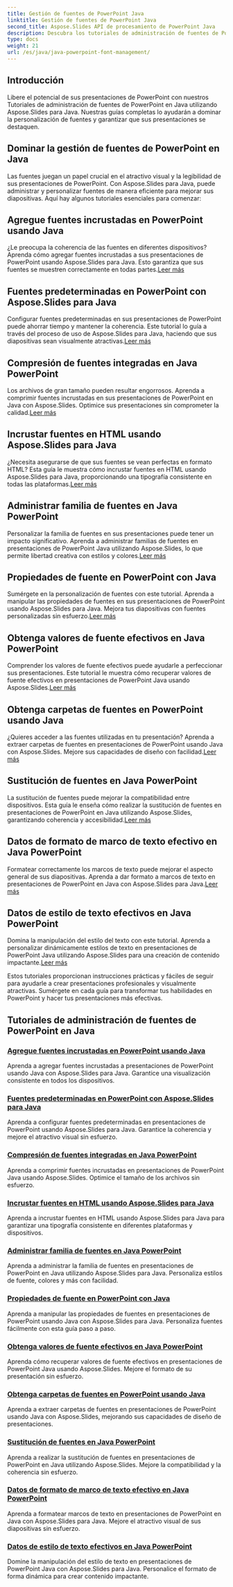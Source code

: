 ```yaml
---
title: Gestión de fuentes de PowerPoint Java
linktitle: Gestión de fuentes de PowerPoint Java
second_title: Aspose.Slides API de procesamiento de PowerPoint Java
description: Descubra los tutoriales de administración de fuentes de PowerPoint en Java utilizando Aspose.Slides para Java. Aprenda técnicas de incrustación, compresión y personalización para mejorar las presentaciones.
type: docs
weight: 21
url: /es/java/java-powerpoint-font-management/
---
```

## Introducción

Libere el potencial de sus presentaciones de PowerPoint con nuestros Tutoriales de administración de fuentes de PowerPoint en Java utilizando Aspose.Slides para Java. Nuestras guías completas lo ayudarán a dominar la personalización de fuentes y garantizar que sus presentaciones se destaquen.

## Dominar la gestión de fuentes de PowerPoint en Java

Las fuentes juegan un papel crucial en el atractivo visual y la legibilidad de sus presentaciones de PowerPoint. Con Aspose.Slides para Java, puede administrar y personalizar fuentes de manera eficiente para mejorar sus diapositivas. Aquí hay algunos tutoriales esenciales para comenzar:

## Agregue fuentes incrustadas en PowerPoint usando Java
 ¿Le preocupa la coherencia de las fuentes en diferentes dispositivos? Aprenda cómo agregar fuentes incrustadas a sus presentaciones de PowerPoint usando Aspose.Slides para Java. Esto garantiza que sus fuentes se muestren correctamente en todas partes.[Leer más](./add-embedded-fonts-powerpoint-java/)

## Fuentes predeterminadas en PowerPoint con Aspose.Slides para Java
Configurar fuentes predeterminadas en sus presentaciones de PowerPoint puede ahorrar tiempo y mantener la coherencia. Este tutorial lo guía a través del proceso de uso de Aspose.Slides para Java, haciendo que sus diapositivas sean visualmente atractivas.[Leer más](./default-fonts-powerpoint/)

## Compresión de fuentes integradas en Java PowerPoint
 Los archivos de gran tamaño pueden resultar engorrosos. Aprenda a comprimir fuentes incrustadas en sus presentaciones de PowerPoint en Java con Aspose.Slides. Optimice sus presentaciones sin comprometer la calidad.[Leer más](./embedded-font-compression-java-powerpoint/)

## Incrustar fuentes en HTML usando Aspose.Slides para Java
 ¿Necesita asegurarse de que sus fuentes se vean perfectas en formato HTML? Esta guía le muestra cómo incrustar fuentes en HTML usando Aspose.Slides para Java, proporcionando una tipografía consistente en todas las plataformas.[Leer más](./embed-fonts-in-html/)

## Administrar familia de fuentes en Java PowerPoint
 Personalizar la familia de fuentes en sus presentaciones puede tener un impacto significativo. Aprenda a administrar familias de fuentes en presentaciones de PowerPoint Java utilizando Aspose.Slides, lo que permite libertad creativa con estilos y colores.[Leer más](./manage-font-family-java-powerpoint/)

## Propiedades de fuente en PowerPoint con Java
 Sumérgete en la personalización de fuentes con este tutorial. Aprenda a manipular las propiedades de fuentes en sus presentaciones de PowerPoint usando Aspose.Slides para Java. Mejora tus diapositivas con fuentes personalizadas sin esfuerzo.[Leer más](./font-properties-powerpoint-java/)

## Obtenga valores de fuente efectivos en Java PowerPoint
 Comprender los valores de fuente efectivos puede ayudarle a perfeccionar sus presentaciones. Este tutorial le muestra cómo recuperar valores de fuente efectivos en presentaciones de PowerPoint Java usando Aspose.Slides.[Leer más](./get-effective-font-values-java-powerpoint/)

## Obtenga carpetas de fuentes en PowerPoint usando Java
 ¿Quieres acceder a las fuentes utilizadas en tu presentación? Aprenda a extraer carpetas de fuentes en presentaciones de PowerPoint usando Java con Aspose.Slides. Mejore sus capacidades de diseño con facilidad.[Leer más](./get-fonts-folders-powerpoint-java/)

## Sustitución de fuentes en Java PowerPoint
 La sustitución de fuentes puede mejorar la compatibilidad entre dispositivos. Esta guía le enseña cómo realizar la sustitución de fuentes en presentaciones de PowerPoint en Java utilizando Aspose.Slides, garantizando coherencia y accesibilidad.[Leer más](./fonts-substitution-java-powerpoint/)

## Datos de formato de marco de texto efectivo en Java PowerPoint
 Formatear correctamente los marcos de texto puede mejorar el aspecto general de sus diapositivas. Aprenda a dar formato a marcos de texto en presentaciones de PowerPoint en Java con Aspose.Slides para Java.[Leer más](./effective-text-frame-format-data-java-powerpoint/)

## Datos de estilo de texto efectivos en Java PowerPoint
 Domina la manipulación del estilo del texto con este tutorial. Aprenda a personalizar dinámicamente estilos de texto en presentaciones de PowerPoint Java utilizando Aspose.Slides para una creación de contenido impactante.[Leer más](./effective-text-style-data-java-powerpoint/)

Estos tutoriales proporcionan instrucciones prácticas y fáciles de seguir para ayudarle a crear presentaciones profesionales y visualmente atractivas. Sumérgete en cada guía para transformar tus habilidades en PowerPoint y hacer tus presentaciones más efectivas.
## Tutoriales de administración de fuentes de PowerPoint en Java
### [Agregue fuentes incrustadas en PowerPoint usando Java](./add-embedded-fonts-powerpoint-java/)
Aprenda a agregar fuentes incrustadas a presentaciones de PowerPoint usando Java con Aspose.Slides para Java. Garantice una visualización consistente en todos los dispositivos.
### [Fuentes predeterminadas en PowerPoint con Aspose.Slides para Java](./default-fonts-powerpoint/)
Aprenda a configurar fuentes predeterminadas en presentaciones de PowerPoint usando Aspose.Slides para Java. Garantice la coherencia y mejore el atractivo visual sin esfuerzo.
### [Compresión de fuentes integradas en Java PowerPoint](./embedded-font-compression-java-powerpoint/)
Aprenda a comprimir fuentes incrustadas en presentaciones de PowerPoint Java usando Aspose.Slides. Optimice el tamaño de los archivos sin esfuerzo.
### [Incrustar fuentes en HTML usando Aspose.Slides para Java](./embed-fonts-in-html/)
Aprenda a incrustar fuentes en HTML usando Aspose.Slides para Java para garantizar una tipografía consistente en diferentes plataformas y dispositivos.
### [Administrar familia de fuentes en Java PowerPoint](./manage-font-family-java-powerpoint/)
Aprenda a administrar la familia de fuentes en presentaciones de PowerPoint en Java utilizando Aspose.Slides para Java. Personaliza estilos de fuente, colores y más con facilidad.
### [Propiedades de fuente en PowerPoint con Java](./font-properties-powerpoint-java/)
Aprenda a manipular las propiedades de fuentes en presentaciones de PowerPoint usando Java con Aspose.Slides para Java. Personaliza fuentes fácilmente con esta guía paso a paso.
### [Obtenga valores de fuente efectivos en Java PowerPoint](./get-effective-font-values-java-powerpoint/)
Aprenda cómo recuperar valores de fuente efectivos en presentaciones de PowerPoint Java usando Aspose.Slides. Mejore el formato de su presentación sin esfuerzo.
### [Obtenga carpetas de fuentes en PowerPoint usando Java](./get-fonts-folders-powerpoint-java/)
Aprenda a extraer carpetas de fuentes en presentaciones de PowerPoint usando Java con Aspose.Slides, mejorando sus capacidades de diseño de presentaciones.
### [Sustitución de fuentes en Java PowerPoint](./fonts-substitution-java-powerpoint/)
Aprenda a realizar la sustitución de fuentes en presentaciones de PowerPoint en Java utilizando Aspose.Slides. Mejore la compatibilidad y la coherencia sin esfuerzo.
### [Datos de formato de marco de texto efectivo en Java PowerPoint](./effective-text-frame-format-data-java-powerpoint/)
Aprenda a formatear marcos de texto en presentaciones de PowerPoint en Java con Aspose.Slides para Java. Mejore el atractivo visual de sus diapositivas sin esfuerzo.
### [Datos de estilo de texto efectivos en Java PowerPoint](./effective-text-style-data-java-powerpoint/)
Domine la manipulación del estilo de texto en presentaciones de PowerPoint Java con Aspose.Slides para Java. Personalice el formato de forma dinámica para crear contenido impactante.